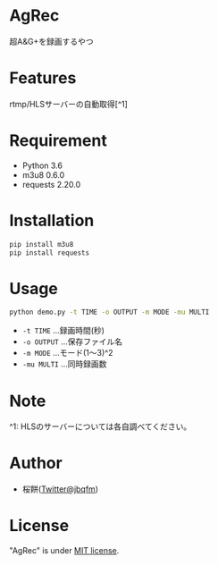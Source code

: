 # AgRec

超A&G+を録画するやつ

# Features

rtmp/HLSサーバーの自動取得[^1]

# Requirement

* Python    3.6
* m3u8      0.6.0
* requests  2.20.0

# Installation

```bash
pip install m3u8
pip install requests
```

# Usage

```bash
python demo.py -t TIME -o OUTPUT -m MODE -mu MULTI
```
* `-t TIME`		…録画時間(秒)
* `-o OUTPUT`	…保存ファイル名
* `-m MODE`		…モード(1～3)^2
* `-mu MULTI`	…同時録画数

# Note
^1: HLSのサーバーについては各自調べてください。



# Author

* 桜餅([Twitter@jbqfm](https://twitter.com/jbqfm))

# License
 
"AgRec" is under [MIT license](https://en.wikipedia.org/wiki/MIT_License).
